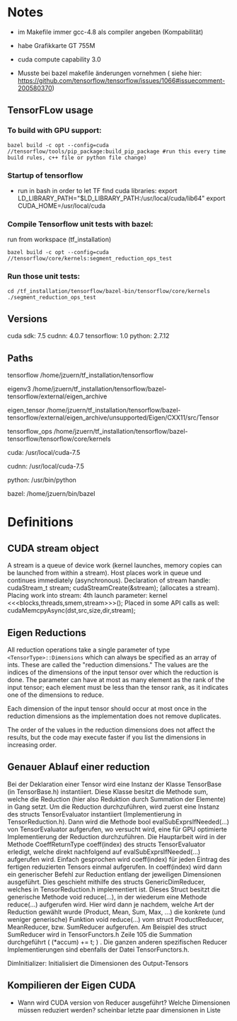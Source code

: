 

# Notes

- im Makefile immer gcc-4.8 als compiler angeben (Kompabilität)
- habe Grafikkarte GT 755M
- cuda compute capability 3.0

- Musste bei bazel makefile änderungen vornehmen ( siehe hier: https://github.com/tensorflow/tensorflow/issues/1066#issuecomment-200580370)
 

## TensorFLow usage


### To build with GPU support:
```
bazel build -c opt --config=cuda //tensorflow/tools/pip_package:build_pip_package #run this every time build rules, c++ file or python file change)
```


### Startup of tensorflow
- run in bash in order to let TF find cuda libraries:
	export LD_LIBRARY_PATH="$LD_LIBRARY_PATH:/usr/local/cuda/lib64"
	export CUDA_HOME=/usr/local/cuda


### Compile Tensorflow unit tests with bazel:

run from workspace (tf_installation)
```
bazel build -c opt --config=cuda //tensorflow/core/kernels:segment_reduction_ops_test
```

### Run those unit tests:
```
cd /tf_installation/tensorflow/bazel-bin/tensorflow/core/kernels
./segment_reduction_ops_test
```



## Versions

cuda sdk: 	7.5
cudnn: 		4.0.7
tensorflow: 	1.0
python: 	2.7.12



## Paths

tensorflow	/home/jzuern/tf_installation/tensorflow



eigenv3         /home/jzuern/tf_installation/tensorflow/bazel-tensorflow/external/eigen_archive

eigen_tensor	/home/jzuern/tf_installation/tensorflow/bazel-tensorflow/external/eigen_archive/unsupported/Eigen/CXX11/src/Tensor

tensorflow_ops	/home/jzuern/tf_installation/tensorflow/bazel-tensorflow/tensorflow/core/kernels


cuda: 		/usr/local/cuda-7.5

cudnn: 		/usr/local/cuda-7.5

python: 	/usr/bin/python

bazel: 		/home/jzuern/bin/bazel


# Definitions

## CUDA stream object

A stream is a queue of device work (kernel launches, memory copies can be launched from within a stream). Host places work in queue und continues immediately (asynchronous). Declaration of stream handle: cudaStream_t stream; cudaStreamCreate(&stream); (allocates a stream).
Placing work into stream: 4th launch parameter: kernel <<<blocks,threads,smem,stream>>>();
Placed in some API calls as well: cudaMemcpyAsync(dst,src,size,dir,stream);


## Eigen Reductions

All reduction operations take a single parameter of type
```<TensorType>::Dimensions``` which can always be specified as an array of
ints.  These are called the "reduction dimensions."  The values are the indices
of the dimensions of the input tensor over which the reduction is done.  The
parameter can have at most as many element as the rank of the input tensor;
each element must be less than the tensor rank, as it indicates one of the
dimensions to reduce.

Each dimension of the input tensor should occur at most once in the reduction
dimensions as the implementation does not remove duplicates.

The order of the values in the reduction dimensions does not affect the
results, but the code may execute faster if you list the dimensions in
increasing order.



## Genauer Ablauf einer reduction

Bei der Deklaration einer Tensor wird eine Instanz der Klasse TensorBase (in TensorBase.h) instantiiert. Diese Klasse besitzt die Methode sum, welche die Reduction (hier also Reduktion durch Summation der Elemente) in Gang setzt. 
Um die Reduction durchzuführen, wird zuerst eine Instanz des structs TensorEvaluator instantiiert (Implementierung in TensorReduction.h). Dann wird die Methode bool evalSubExprsIfNeeded(...) von TensorEvaluator aufgerufen, wo versucht wird, eine für GPU optimierte Implementierung der Reduction durchzuführen.
Die Hauptarbeit wird in der Methode CoeffReturnType coeff(index) des structs TensorEvaluator erledigt, welche direkt nachfolgend auf evalSubExprsIfNeeded(...) aufgerufen wird. 
Einfach gesprochen wird coeff(index) für jeden Eintrag des fertigen reduzierten Tensors einmal aufgerufen. In coeff(index) wird dann ein generischer Befehl zur Reduction entlang der jeweiligen Dimensionen ausgeführt. Dies geschieht mithilfe des structs GenericDimReducer, welches in TensorReduction.h implementiert ist. Dieses Struct besitzt die generische Methode void reduce(...), in der wiederum eine Methode reduce(...) aufgerufen wird. Hier wird dann je nachdem, welche Art der Reduction gewählt wurde (Product, Mean, Sum, Max, ...) die konkrete (und weniger generische) Funktion void reduce(...) vom struct ProductReducer, MeanReducer,  bzw. SumReducer aufgerufen. Am Beispiel des struct SumReducer wird in TensorFunctors.h Zeile 105 die Summation durchgeführt (  (*accum) += t; ) . Die ganzen anderen spezifischen Reducer Implementierungen sind ebenfalls der Datei TensorFunctors.h.

DimInitializer: Initialisiert die Dimensionen des Output-Tensors




## Kompilieren der Eigen CUDA

- Wann wird CUDA version von Reducer ausgeführt? Welche Dimensionen müssen reduziert werden? scheinbar letzte paar dimensionen
  in Liste





